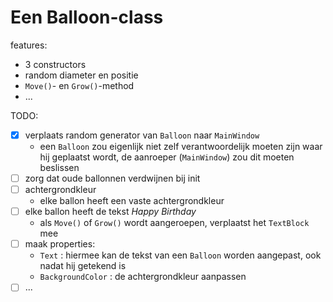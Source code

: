 ﻿# Een Balloon-class

features:

- 3 constructors
- random diameter en positie
- `Move()`- en `Grow()`-method
- ...

TODO:

- [x] verplaats random generator van `Balloon` naar `MainWindow`
	- een `Balloon` zou eigenlijk niet zelf verantwoordelijk moeten zijn waar hij geplaatst wordt,
	  de aanroeper (`MainWindow`) zou dit moeten beslissen
- [ ] zorg dat oude ballonnen verdwijnen bij init
- [ ] achtergrondkleur
	- elke ballon heeft een vaste achtergrondkleur
- [ ] elke ballon heeft de tekst *Happy Birthday*
	- als `Move()` of `Grow()` wordt aangeroepen, verplaatst het `TextBlock` mee
- [ ] maak properties:
	- `Text` : hiermee kan de tekst van een `Balloon` worden aangepast, ook nadat hij getekend is
	- `BackgroundColor` : de achtergrondkleur aanpassen
- [ ] ...
